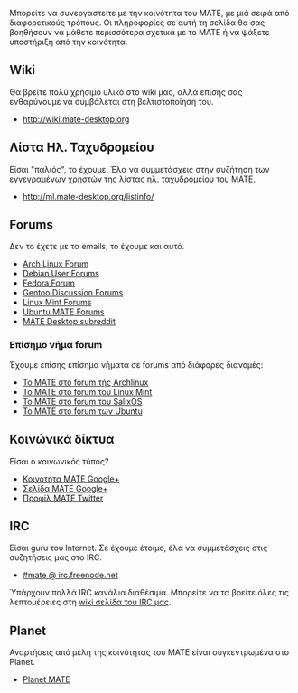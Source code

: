 <!--
.. link:
.. description:
.. tags: Mailing List,Forums,Wiki,IRC,Planet
.. date: 2011-12-05 07:14:07
.. title: Community
.. slug: community
-->

Μπορείτε να συνεργαστείτε με την κοινότητα του MATE, με μιά σειρά από διαφορετικούς τρόπους.
Οι πληροφορίες σε αυτή τη σελίδα θα σας βοηθήσουν να μάθετε περισσότερα σχετικά με το MATE 
ή να ψάξετε υποστήριξη από την κοινότητα.

## Wiki

Θα βρείτε πολύ χρήσιμο υλικό στο wiki μας, αλλά επίσης σας ενθαρύνουμε 
να συμβάλεται στη βελτιστοποίηση του.

  * <http://wiki.mate-desktop.org>

## Λίστα Ηλ. Ταχυδρομείου

Είσαι "παλιός", το έχουμε. Έλα να συμμετάσχεις στην συζήτηση των εγγεγραμένων χρηστών της λίστας ηλ. ταχυδρομείου του MATE.

  * <http://ml.mate-desktop.org/listinfo/>

## Forums

Δεν το έχετε με τα emails, το έχουμε και αυτό.

  * [Arch Linux Forum](https://bbs.archlinux.org/)
  * [Debian User Forums](http://forums.debian.net/)
  * [Fedora Forum](http://fedoraforum.org/)
  * [Gentoo Discussion Forums](https://forums.gentoo.org/)
  * [Linux Mint Forums](http://forums.linuxmint.com/)
  * [Ubuntu MATE Forums](https://ubuntu-mate.community)
  * [MATE Desktop subreddit](https://www.reddit.com/r/MATEDesktop)

### Επίσημο νήμα forum

Έχουμε επίσης επίσημα νήματα σε forums από διάφορες διανομές:

  * [Το MATE στο forum τής Archlinux](https://bbs.archlinux.org/viewtopic.php?id=121162&p=1)
  * [Το MATE στο forum του Linux Mint](http://forums.linuxmint.com/viewtopic.php?t=86481)
  * [Το MATE στο forum του SalixOS](http://www.salixos.org/forum/viewtopic.php?f=17&t=3371)
  * [Το MATE στο forum των Ubuntu](http://ubuntuforums.org/showthread.php?p=11333073)

## Κοινώνικά δίκτυα

Είσαι ο κοινωνικός τύπος?

  * [Κοινότητα MATE Google+](https://plus.google.com/u/0/communities/103904770310171205536)
  * [Σελίδα MATE Google+](https://plus.google.com/105251070079435964338/)
  * [Προφίλ MATE Twitter](https://twitter.com/mate_desktop) 

## IRC

Είσαι guru του Internet. Σε έχουμε έτοιμο, έλα να συμμετάσχεις στις συζητήσεις μας στο IRC.

  * [#mate @ irc.freenode.net](https://webchat.freenode.net/?channels=#mate)

Ύπάρχουν πολλά IRC κανάλια διαθέσιμα. Μπορείτε να τα βρείτε όλες τις λεπτομέρειες στη [wiki σελίδα του IRC μας](http://wiki.mate-desktop.org/irc).

## Planet

Αναρτήσεις από μέλη της κοινότητας του MATE είναι συγκεντρωμένα στο Planet.

  * [Planet MATE](http://planet.mate-desktop.org)

